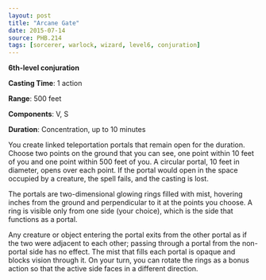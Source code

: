 ```yaml
---
layout: post
title: "Arcane Gate"
date: 2015-07-14
source: PHB.214
tags: [sorcerer, warlock, wizard, level6, conjuration]
---
```


**6th-level conjuration**

**Casting Time**: 1 action

**Range**: 500 feet

**Components**: V, S

**Duration**: Concentration, up to 10 minutes

You create linked teleportation portals that remain open for the duration. Choose two points on the ground that you can see, one point within 10 feet of you and one point within 500 feet of you. A circular portal, 10 feet in diameter, opens over each point. If the portal would open in the space occupied by a creature, the spell fails, and the casting is lost.

The portals are two-dimensional glowing rings filled with mist, hovering inches from the ground and perpendicular to it at the points you choose. A ring is visible only from one side (your choice), which is the side that functions as a portal.

Any creature or object entering the portal exits from the other portal as if the two were adjacent to each other; passing through a portal from the non-portal side has no effect. The mist that fills each portal is opaque and blocks vision through it. On your turn, you can rotate the rings as a bonus action so that the active side faces in a different direction.
